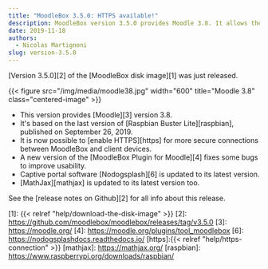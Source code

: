 ```yaml
---
title: "MoodleBox 3.5.0: HTTPS available!"
description: MoodleBox version 3.5.0 provides Moodle 3.8. It allows the activation of HTTPS and is based on the latest version of Raspbian.
date: 2019-11-18
authors:
  - Nicolas Martignoni
slug: version-3.5.0
---
```


[Version 3.5.0][2] of the [MoodleBox disk image][1] was just released.

{{< figure src="/img/media/moodle38.jpg" width="600" title="Moodle 3.8" class="centered-image" >}}

  - This version provides [Moodle][3] version 3.8.
  - It's based on the last version of [Raspbian Buster Lite][raspbian], published on September 26, 2019.
  - It is now possible to [enable HTTPS][https] for more secure connections between MoodleBox and client devices.
  - A new version of the [MoodleBox Plugin for Moodle][4] fixes some bugs to improve usability.
  - Captive portal software [Nodogsplash][6] is updated to its latest version.
  - [MathJax][mathjax] is updated to its latest version too.

See the [release notes on Github][2] for all info about this release.

 [1]: {{< relref "help/download-the-disk-image" >}}
 [2]: https://github.com/moodlebox/moodlebox/releases/tag/v3.5.0
 [3]: https://moodle.org/
 [4]: https://moodle.org/plugins/tool_moodlebox
 [6]: https://nodogsplashdocs.readthedocs.io/
 [https]:{{< relref "help/https-connection" >}}
 [mathjax]: https://mathjax.org/
 [raspbian]: https://www.raspberrypi.org/downloads/raspbian/
